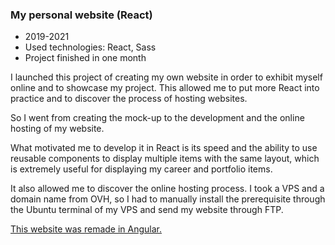 ### My personal website (React)

* 2019-2021
* Used technologies: React, Sass
* Project finished in one month

I launched this project of creating my own website in order to exhibit myself online and to showcase my project. This allowed me to put more React into practice and to discover the process of hosting websites.

So I went from creating the mock-up to the development and the online hosting of my website.

What motivated me to develop it in React is its speed and the ability to use reusable components to display multiple items with the same layout, which is extremely useful for displaying my career and portfolio items.

It also allowed me to discover the online hosting process. I took a VPS and a domain name from OVH, so I had to manually install the prerequisite through the Ubuntu terminal of my VPS and send my website through FTP.

[This website was remade in Angular.](modal:fred-angular)

